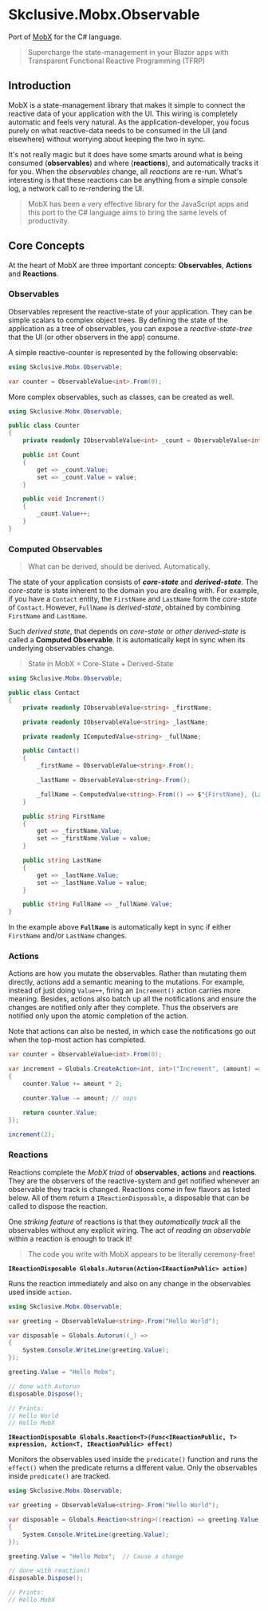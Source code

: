 Skclusive.Mobx.Observable
=============================

<!--- using the https://github.com/mobxjs/mobx.dart/blob/master/README.md --->

Port of [MobX](https://github.com/mobxjs/mobx) for the C# language.

> Supercharge the state-management in your Blazor apps with Transparent Functional Reactive Programming (TFRP)

## Introduction

MobX is a state-management library that makes it simple to connect the
reactive data of your application with the UI. This wiring is completely automatic
and feels very natural. As the application-developer, you focus purely on what reactive-data
needs to be consumed in the UI (and elsewhere) without worrying about keeping the two
in sync.

It's not really magic but it does have some smarts around what is being consumed (**observables**)
and where (**reactions**), and automatically tracks it for you. When the _observables_
change, all _reactions_ are re-run. What's interesting is that these reactions can be anything from a simple
console log, a network call to re-rendering the UI.

> MobX has been a very effective library for the JavaScript
> apps and this port to the C# language aims to bring the same levels of productivity.


## Core Concepts

At the heart of MobX are three important concepts: **Observables**, **Actions** and **Reactions**.

### Observables

Observables represent the reactive-state of your application. They can be simple scalars to complex object trees. By
defining the state of the application as a tree of observables, you can expose a _reactive-state-tree_ that the UI
(or other observers in the app) consume.

A simple reactive-counter is represented by the following observable:

```c#
using Skclusive.Mobx.Observable;

var counter = ObservableValue<int>.From(0);
```

More complex observables, such as classes, can be created as well.

```C#
using Skclusive.Mobx.Observable;

public class Counter
{
    private readonly IObservableValue<int> _count = ObservableValue<int>.From(0);

    public int Count
    {
        get => _count.Value;
        set => _count.Value = value;
    }

    public void Increment()
    {
        _count.Value++;
    }
}
```

### Computed Observables

> What can be derived, should be derived. Automatically.

The state of your application consists of _**core-state**_ and _**derived-state**_. The _core-state_ is state inherent to the domain you are dealing with. For example, if you have a `Contact` entity, the `FirstName` and `LastName` form the _core-state_ of `Contact`. However, `FullName` is _derived-state_, obtained by combining `FirstName` and `LastName`.

Such _derived state_, that depends on _core-state_ or _other derived-state_ is called a **Computed Observable**. It is automatically kept in sync when its underlying observables change.

> State in MobX = Core-State + Derived-State

```C#
using Skclusive.Mobx.Observable;

public class Contact
{
    private readonly IObservableValue<string> _firstName;

    private readonly IObservableValue<string> _lastName;

    private readonly IComputedValue<string> _fullName;

    public Contact()
    {
        _firstName = ObservableValue<string>.From();

        _lastName = ObservableValue<string>.From();

        _fullName = ComputedValue<string>.From(() => $"{FirstName}, {LastName}");
    }

    public string FirstName
    {
        get => _firstName.Value;
        set => _firstName.Value = value;
    }

    public string LastName
    {
        get => _lastName.Value;
        set => _lastName.Value = value;
    }

    public string FullName => _fullName.Value;
}
```

In the example above **`FullName`** is automatically kept in sync if either `FirstName` and/or `LastName` changes.

### Actions

Actions are how you mutate the observables. Rather than mutating them directly, actions
add a semantic meaning to the mutations. For example, instead of just doing `Value++`,
firing an `Increment()` action carries more meaning. Besides, actions also batch up
all the notifications and ensure the changes are notified only after they complete.
Thus the observers are notified only upon the atomic completion of the action.

Note that actions can also be nested, in which case the notifications go out
when the top-most action has completed.

```C#
var counter = ObservableValue<int>.From(0);

var increment = Globals.CreateAction<int, int>("Increment", (amount) =>
{
    counter.Value += amount * 2;

    counter.Value -= amount; // oops

    return counter.Value;
});

increment(2);
```
### Reactions

Reactions complete the _MobX triad_ of **observables**, **actions** and **reactions**. They are
the observers of the reactive-system and get notified whenever an observable they
track is changed. Reactions come in few flavors as listed below. All of them
return a `IReactionDisposable`, a disposable that can be called to dispose the reaction.

One _striking feature_ of reactions is that they _automatically track_ all the observables without any explicit wiring. The act of _reading an observable_ within a reaction is enough to track it!

> The code you write with MobX appears to be literally ceremony-free!

**`IReactionDisposable Globals.Autorun(Action<IReactionPublic> action)`**

Runs the reaction immediately and also on any change in the observables used inside
`action`.

```C#
using Skclusive.Mobx.Observable;

var greeting = ObservableValue<string>.From("Hello World");

var disposable = Globals.Autorun((_) =>
{
    System.Console.WriteLine(greeting.Value);
});

greeting.Value = "Hello Mobx";

// done with Autorun
disposable.Dispose();

// Prints:
// Hello World
// Hello MobX
```

**`IReactionDisposable Globals.Reaction<T>(Func<IReactionPublic, T> expression, Action<T, IReactionPublic> effect)`**

Monitors the observables used inside the `predicate()` function and runs the `effect()` when
the predicate returns a different value. Only the observables inside `predicate()` are tracked.

```C#
using Skclusive.Mobx.Observable;

var greeting = ObservableValue<string>.From("Hello World");

var disposable = Globals.Reaction<string>((reaction) => greeting.Value, (value, reaction) =>
{
    System.Console.WriteLine(greeting.Value);
});

greeting.Value = "Hello Mobx";  // Cause a change

// done with reaction()
disposable.Dispose();

// Prints:
// Hello MobX
```
